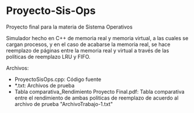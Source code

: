 # Proyecto-Sis-Ops

Proyecto final para la materia de Sistema Operativos

Simulador hecho en C++ de memoria real y memoria virtual, a las cuales se cargan procesos, y en el caso de acabarse la memoria real, se hace reemplazo de páginas entre la memoria real y virtual a través de las políticas de reemplazo LRU y FIFO.

Archivos:
- ProyectoSisOps.cpp: Código fuente
- *.txt: Archivos de prueba
- Tabla comparativa_Rendimiento Proyecto Final.pdf: Tabla comparativa entre el rendimiento de ambas politicas de reemplazo de acuerdo al archivo de prueba "ArchivoTrabajo-1.txt" 
